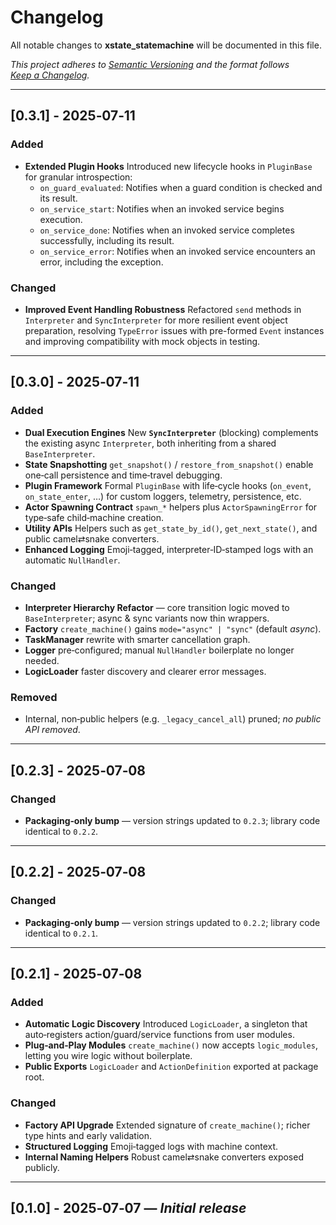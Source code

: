 # Changelog
All notable changes to **xstate_statemachine** will be documented in this file.

_This project adheres to [Semantic Versioning](https://semver.org) and the format follows [Keep a Changelog](https://keepachangelog.com)._

---

## [0.3.1] - 2025‑07‑11
### Added
- **Extended Plugin Hooks**
  Introduced new lifecycle hooks in `PluginBase` for granular introspection:
  - `on_guard_evaluated`: Notifies when a guard condition is checked and its result.
  - `on_service_start`: Notifies when an invoked service begins execution.
  - `on_service_done`: Notifies when an invoked service completes successfully, including its result.
  - `on_service_error`: Notifies when an invoked service encounters an error, including the exception.

### Changed
- **Improved Event Handling Robustness**
  Refactored `send` methods in `Interpreter` and `SyncInterpreter` for more resilient event object preparation, resolving `TypeError` issues with pre-formed `Event` instances and improving compatibility with mock objects in testing.

---

## [0.3.0] - 2025‑07‑11
### Added
- **Dual Execution Engines**
  New **`SyncInterpreter`** (blocking) complements the existing async `Interpreter`, both inheriting from a shared `BaseInterpreter`.
- **State Snapshotting**
  `get_snapshot()` / `restore_from_snapshot()` enable one‑call persistence and time‑travel debugging.
- **Plugin Framework**
  Formal `PluginBase` with life‑cycle hooks (`on_event`, `on_state_enter`, …) for custom loggers, telemetry, persistence, etc.
- **Actor Spawning Contract**
  `spawn_*` helpers plus `ActorSpawningError` for type‑safe child‑machine creation.
- **Utility APIs**
  Helpers such as `get_state_by_id()`, `get_next_state()`, and public camel⇄snake converters.
- **Enhanced Logging**
  Emoji‑tagged, interpreter‑ID‑stamped logs with an automatic `NullHandler`.

### Changed
- **Interpreter Hierarchy Refactor** — core transition logic moved to `BaseInterpreter`; async & sync variants now thin wrappers.
- **Factory** `create_machine()` gains `mode="async" | "sync"` (default *async*).
- **TaskManager** rewrite with smarter cancellation graph.
- **Logger** pre‑configured; manual `NullHandler` boilerplate no longer needed.
- **LogicLoader** faster discovery and clearer error messages.

### Removed
- Internal, non‑public helpers (e.g. `_legacy_cancel_all`) pruned; _no public API removed_.

---

## [0.2.3] - 2025‑07‑08
### Changed
- **Packaging‑only bump** — version strings updated to `0.2.3`; library code identical to `0.2.2`.

---

## [0.2.2] - 2025‑07‑08
### Changed
- **Packaging‑only bump** — version strings updated to `0.2.2`; library code identical to `0.2.1`.

---

## [0.2.1] - 2025‑07‑08
### Added
- **Automatic Logic Discovery**
  Introduced `LogicLoader`, a singleton that auto‑registers action/guard/service functions from user modules.
- **Plug‑and‑Play Modules**
  `create_machine()` now accepts `logic_modules`, letting you wire logic without boilerplate.
- **Public Exports**
  `LogicLoader` and `ActionDefinition` exported at package root.

### Changed
- **Factory API Upgrade**
  Extended signature of `create_machine()`; richer type hints and early validation.
- **Structured Logging**
  Emoji‑tagged logs with machine context.
- **Internal Naming Helpers**
  Robust camel⇄snake converters exposed publicly.

---

## [0.1.0] - 2025‑07‑07 — _Initial release_
